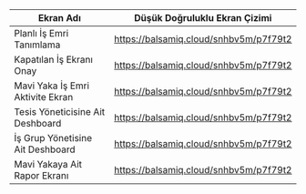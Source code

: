 

Ekran Adı | Düşük Doğruluklu Ekran Çizimi
--------|------
Planlı İş Emri Tanımlama | https://balsamiq.cloud/snhbv5m/p7f79t2  
Kapatılan İş Ekranı Onay |https://balsamiq.cloud/snhbv5m/p7f79t2
Mavi Yaka İş Emri Aktivite Ekran |https://balsamiq.cloud/snhbv5m/p7f79t2
Tesis Yöneticisine Ait Deshboard |https://balsamiq.cloud/snhbv5m/p7f79t2
İş Grup Yönetisine Ait Deshboard |https://balsamiq.cloud/snhbv5m/p7f79t2
Mavi Yakaya Ait Rapor Ekranı |https://balsamiq.cloud/snhbv5m/p7f79t2